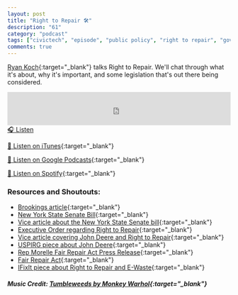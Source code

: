 ```yaml
---
layout: post
title: "Right to Repair 🛠️"
description: "61"
category: "podcast"
tags: ["civictech", "episode", "public policy", "right to repair", "government", "legislation"]
comments: true
---
```


[Ryan Koch](https://twitter.com/ryan_koch){:target="_blank"} talks Right to Repair. We'll chat through what it's about, why it's important, and some legislation that's out there being considered.

<iframe width="100%" height="75" scrolling="no" frameborder="no" allow="autoplay" src="https://w.soundcloud.com/player/?url=https%3A//api.soundcloud.com/tracks/1104435109%3Fsecret_token%3Ds-1F2sRgDSG9V&color=%23ff5500&auto_play=false&hide_related=false&show_comments=true&show_user=true&show_reposts=false&show_teaser=true&visual=true"></iframe>
<a href="https://soundcloud.com/user-227289754/61-right-to-repair" target="_blank">🎧 Listen</a>

[📱 Listen on iTunes](https://itunes.apple.com/us/podcast/civic-tech-chat/id1350640468?mt=2){:target="_blank"}

[📱 Listen on Google Podcasts](https://podcasts.google.com/feed/aHR0cDovL2ZlZWRzLnNvdW5kY2xvdWQuY29tL3VzZXJzL3NvdW5kY2xvdWQ6dXNlcnM6Mzg4NTYyNjc2L3NvdW5kcy5yc3M?sa=X&ved=2ahUKEwjTu5ay5bHwAhUbUc0KHXJEA1UQ9sEGegQIARAC){:target="_blank"}

[📱 Listen on Spotify](https://open.spotify.com/show/1kbwPAi4thGOU43xFkehgT){:target="_blank"}

### Resources and Shoutouts:
- [Brookings article](https://www.brookings.edu/blog/techtank/2021/07/14/president-bidens-right-to-repair-order-needs-strengthening-to-aid-consumers/){:target="_blank"}
- [New York State Senate Bill](https://www.nysenate.gov/legislation/bills/2021/S4104){:target="_blank"}
- [Vice article about the New York State Senate bill](https://www.vice.com/en/article/93y3np/new-york-senate-passes-electronics-right-to-repair-legislation){:target="_blank"}
- [Executive Order regarding Right to Repair](https://www.whitehouse.gov/briefing-room/presidential-actions/2021/07/09/executive-order-on-promoting-competition-in-the-american-economy/){:target="_blank"}
- [Vice article covering John Deere and Right to Repair](https://www.vice.com/en/article/v7m8mx/john-deere-promised-farmers-it-would-make-tractors-easy-to-repair-it-lied){:target="_blank"}
- [USPIRG piece about John Deere](https://uspirg.org/feature/usp/deere-headlights){:target="_blank"}
- [Rep Morelle Fair Repair Act Press Release](https://morelle.house.gov/media/press-releases/congressman-joe-morelle-introduces-fair-repair-act){:target="_blank"}
- [Fair Repair Act](https://www.congress.gov/bill/117th-congress/house-bill/4006/committees){:target="_blank"}
- [IFixIt piece about Right to Repair and E-Waste](https://www.ifixit.com/Right-to-Repair/E-waste){:target="_blank"}

##### Music Credit: [Tumbleweeds by Monkey Warhol](http://freemusicarchive.org/music/Monkey_Warhol/Lonely_Hearts_Challenge/Monkey_Warhol_-_Tumbleweeds){:target="_blank"}

